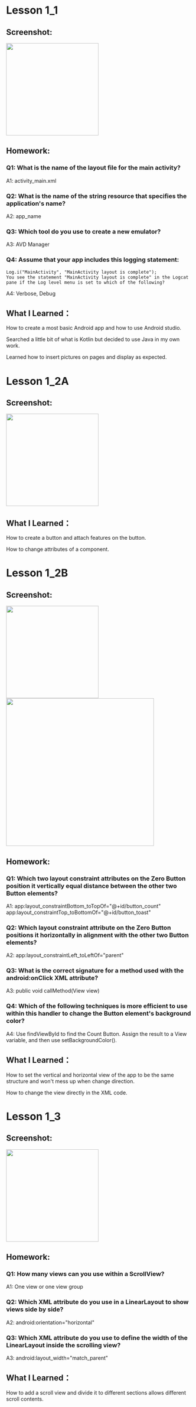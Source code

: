 # Lesson 1_1

## Screenshot:
<img src="https://raw.githubusercontent.com/anqizhao1024/cs5520project/gh-pages/_pics/lesson1_1_screenshot.PNG" width="250"/>

## Homework:

### Q1: What is the name of the layout file for the main activity?
A1: activity_main.xml

### Q2: What is the name of the string resource that specifies the application's name?
A2: app_name

### Q3: Which tool do you use to create a new emulator?
A3: AVD Manager

### Q4: Assume that your app includes this logging statement: 
	Log.i("MainActivity", "MainActivity layout is complete");
	You see the statement "MainActivity layout is complete" in the Logcat pane if the Log level menu is set to which of the following? 
A4: Verbose, Debug

## What I Learned：

How to create a most basic Android app and how to use Android studio.

Searched a little bit of what is Kotlin but decided to use Java in my own work.

Learned how to insert pictures on pages and display as expected.

# Lesson 1_2A

## Screenshot:
<img src="https://raw.githubusercontent.com/anqizhao1024/cs5520project/gh-pages/_pics/lesson1_2A_screenshot.PNG" width="250"/>

## What I Learned：

How to create a button and attach features on the button. 

How to change attributes of a component.

# Lesson 1_2B

## Screenshot:
<img src="https://raw.githubusercontent.com/anqizhao1024/cs5520project/gh-pages/_pics/Lesson1_2B_screenshot_01.PNG" width="250"/>

<img src="https://raw.githubusercontent.com/anqizhao1024/cs5520project/gh-pages/_pics/Lesson1_2B_screenshot_03.PNG" width="400"/>

## Homework:

### Q1: Which two layout constraint attributes on the Zero Button position it vertically equal distance between the other two Button elements? 
A1: app:layout_constraintBottom_toTopOf="@+id/button_count"
    app:layout_constraintTop_toBottomOf="@+id/button_toast"
    
### Q2: Which layout constraint attribute on the Zero Button positions it horizontally in alignment with the other two Button elements?
A2: app:layout_constraintLeft_toLeftOf="parent"

### Q3: What is the correct signature for a method used with the android:onClick XML attribute?
A3: public void callMethod(View view)

### Q4: Which of the following techniques is more efficient to use within this handler to change the Button element's background color? 
A4: Use findViewById to find the Count Button. Assign the result to a View variable, and then use setBackgroundColor().
 
## What I Learned：

How to set the vertical and horizontal view of the app to be the same structure and won't mess up when change direction.

How to change the view directly in the XML code.

# Lesson 1_3

## Screenshot:
<img src="https://raw.githubusercontent.com/anqizhao1024/cs5520project/gh-pages/_pics/Lesson1_3_screenshot.PNG" width="250"/>

## Homework:

### Q1: How many views can you use within a ScrollView?
A1: One view or one view group

### Q2: Which XML attribute do you use in a LinearLayout to show views side by side?
A2: android:orientation="horizontal"

### Q3: Which XML attribute do you use to define the width of the LinearLayout inside the scrolling view? 
A3: android:layout_width="match_parent"

## What I Learned：

How to add a scroll view and divide it to different sections allows different scroll contents.

